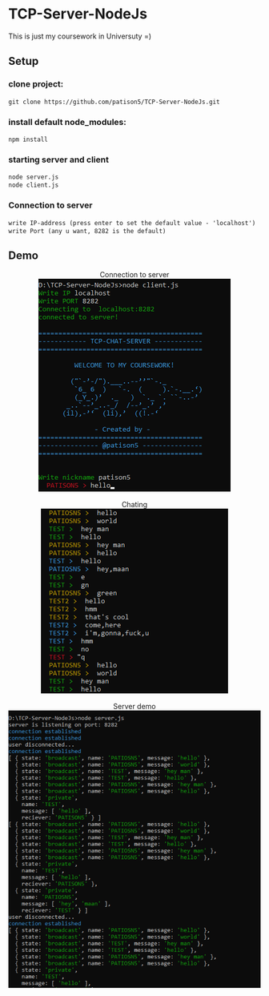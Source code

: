 # TCP-Server-NodeJs

This is just my coursework in Universuty =)



## Setup
### clone project:

```
git clone https://github.com/patison5/TCP-Server-NodeJs.git
```

### install default node_modules:

```
npm install
```

### starting server and client

```
node server.js
node client.js
```

### Connection to server
```
write IP-address (press enter to set the default value - 'localhost')
write Port (any u want, 8282 is the default)
```


## Demo

<p align="center">
  <span>Connection to server</span>
  <br />
  <img src="https://github.com/patison5/TCP-Server-NodeJs/blob/master/img/demo/client-connect.png?raw=true" alt="Nodemon Logo">
</p>

<p align="center">
  <span>Chating</span>
  <br />
  <img src="https://github.com/patison5/TCP-Server-NodeJs/blob/master/img/demo/client.png?raw=true" alt="Nodemon Logo">
</p>

<p align="center">
  <span>Server demo</span>
  <br />
  <img src="https://github.com/patison5/TCP-Server-NodeJs/blob/master/img/demo/server.png?raw=true" alt="Nodemon Logo">
</p>
